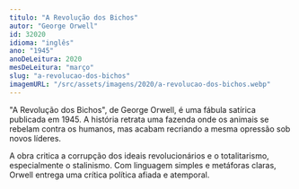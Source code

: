 ```yaml
---
titulo: "A Revolução dos Bichos"
autor: "George Orwell"
id: 32020
idioma: "inglês"
ano: "1945"
anoDeLeitura: 2020
mesDeLeitura: "março"
slug: "a-revolucao-dos-bichos"
imagemURL: "/src/assets/imagens/2020/a-revolucao-dos-bichos.webp"
---
```


"A Revolução dos Bichos", de George Orwell, é uma fábula satírica publicada em 1945. A história retrata uma fazenda onde os animais se rebelam contra os humanos, mas acabam recriando a mesma opressão sob novos líderes.

A obra critica a corrupção dos ideais revolucionários e o totalitarismo, especialmente o stalinismo. Com linguagem simples e metáforas claras, Orwell entrega uma crítica política afiada e atemporal.

